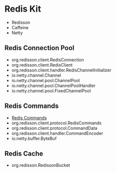 # Redis Kit
* Redisson
* Caffeine
* Netty

## Redis Connection Pool
* org.redisson.client.RedisConnection
* org.redisson.client.RedisClient
* org.redisson.client.handler.RedisChannelInitializer
* io.netty.channel.Channel
* io.netty.channel.pool.ChannelPool
* io.netty.channel.pool.ChannelPoolHandler
* io.netty.channel.pool.FixedChannelPool

## Redis Commands
* [Redis Commands](http://www.redis.cn/commands.html)
* org.redisson.client.protocol.RedisCommands
* org.redisson.client.protocol.CommandData
* org.redisson.client.handler.CommandEncoder
* io.netty.buffer.ByteBuf

## Redis Cache
* org.redisson.RedissonBucket
